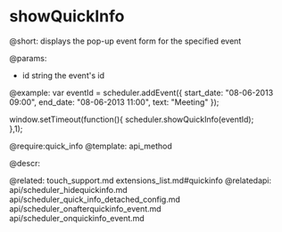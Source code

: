 showQuickInfo
=============
@short: displays the pop-up event form for the specified event

@params: 
- id	string 	the event's id

@example: 
var eventId = scheduler.addEvent({
    start_date: "08-06-2013 09:00",
    end_date:   "08-06-2013 11:00",
    text:   "Meeting"
});

window.setTimeout(function(){
	scheduler.showQuickInfo(eventId);	
},1);	


@require:quick_info
@template:	api_method

@descr: 

@related:
	touch_support.md
    extensions_list.md#quickinfo
@relatedapi:
	api/scheduler_hidequickinfo.md
    api/scheduler_quick_info_detached_config.md
    api/scheduler_onafterquickinfo_event.md
    api/scheduler_onquickinfo_event.md



